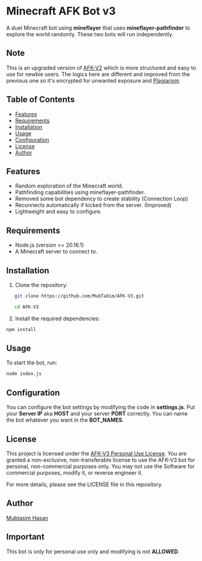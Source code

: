 # Minecraft AFK Bot v3

A duel Minecraft bot using **mineflayer** that uses **mineflayer-pathfinder** to explore the world randomly. These two bots will run independently.

## Note
This is an upgraded version of [AFK-V2](https://github.com/MubTaXim/AFK-V2/) which is more structured and easy to use for newbie users. The logics here are different and improved from the previous one so it's encrypted for unwanted exposure and [Plagiarism](https://www.scribbr.com/category/plagiarism/). 

## Table of Contents

- [Features](#features)
- [Requirements](#requirements)
- [Installation](#installation)
- [Usage](#usage)
- [Configuration](#configuration)
- [License](#license)
- [Author](#author)

## Features

- Random exploration of the Minecraft world.
- Pathfinding capabilities using mineflayer-pathfinder.
- Removed some bot dependency to create stability (Connection Loop)
- Reconnects automatically if kicked from the server. (Improved)
- Lightweight and easy to configure.

## Requirements

- Node.js (version >= 20.16.1)
- A Minecraft server to connect to.

## Installation

1. Clone the repository:
```bash
   git clone https://github.com/MubTaXim/AFK-V3.git
```
```bash
   cd AFK-V3
```
2. Install the required dependencies:
  ```bash
 npm install
```
## Usage

To start the bot, run:

```bash
node index.js
```
## Configuration

You can configure the bot settings by modifying the code in **settings.js**. Put your **Server IP** aka **HOST** and your server **PORT** correctly. You can name the bot whatever you want in the **BOT_NAMES**. 

## License

This project is licensed under the [AFK-V3 Personal Use License](LICENSE). 
You are granted a non-exclusive, non-transferable license to use the AFK-V3 bot for personal, non-commercial purposes only. You may not use the Software for commercial purposes, modify it, or reverse engineer it.

For more details, please see the LICENSE file in this repository.

## Author

[Mubtasim Hasan](https://github.com/MubTaXim)

## Important 
This bot is only for personal use only and modifying is not **ALLOWED**.



